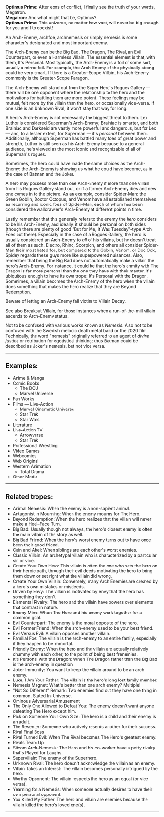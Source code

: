 **Optimus Prime:** After eons of conflict, I finally see the truth of your words, Megatron.  
**Megatron:** And what might that be, Optimus?  
**Optimus Prime:** This universe, no matter how vast, will never be big enough for you and I to coexist!

An Arch-Enemy, archfoe, archnemesis or simply nemesis is some character's designated and most important enemy.

The Arch-Enemy can be the Big Bad, The Dragon, The Rival, an Evil Counterpart, or even a Harmless Villain. The essential element is that, with them, It's Personal. Most typically, the Arch-Enemy is a foil of some sort, usually a mirror foil. For example, the Arch-Enemy of the physically strong could be very smart. If there is a Greater-Scope Villain, his Arch-Enemy commonly is the Greater-Scope Paragon.

The Arch-Enemy will stand out from the Super Hero's Rogues Gallery — there will be one opponent where the relationship to the hero and the motivations for battling them are more potent. These feelings may be mutual, felt more by the villain than the hero, or occasionally vice-versa. If one side is an Unknown Rival, it won't stay that way for long.

A hero's Arch-Enemy is not necessarily the biggest threat to them. Lex Luthor is considered Superman's Arch-Enemy; Brainiac is smarter, and both Brainiac and Darkseid are vastly more powerful and dangerous, but for Lex — and, to a lesser extent, for Superman — it's _personal_ between them. Additionally, although Superman has battled many foes of great power and strength, Luthor is still seen as his Arch-Enemy because to a general audience, he's viewed as the most iconic and recognizable of all of Superman's rogues.

Sometimes, the hero could have made the same choices as the Arch-Enemy: the Arch-Enemy is showing us what he could have become, as in the case of Batman and the Joker.

A hero may possess more than one Arch-Enemy if more than one villain from his Rogues Gallery stand out, or if a former Arch-Enemy dies and new one comes in to the picture. As an example, consider Spider-Man: the Green Goblin, Doctor Octopus, and Venom have all established themselves as recurring and iconic foes of Spider-Man, each of whom has been considered the wallcrawler's Arch-Enemy at different points in time.

Lastly, remember that this generally refers to the enemy the _hero_ considers to be his Arch-Enemy, and ideally, it should be personal on both sides (though there are plenty of good "But for Me, It Was Tuesday"-type Arch Foes out there). Especially in the case of a Rogues Gallery, the hero is usually considered an Arch-Enemy to _all_ of his villains, but he doesn't treat all of them as such. Electro, Rhino, Scorpion, and others all consider Spider-Man their most hated foe, but compared to the Goblin, Venom, or Doc Ock, Spidey regards these guys more like superpowered nuisances. Also, remember that being the Big Bad does not automatically make a villain the hero's Arch-Enemy. For instance, it could be that the hero's enmity with The Dragon is far more personal than the one they have with their master. It's ubiquitous enough to have its own trope: It's Personal with the Dragon. Sometimes, a villain becomes the Arch-Enemy of the hero when the villain does something that makes the hero realize that they are Beyond Redemption.

Beware of letting an Arch-Enemy fall victim to Villain Decay.

See also Breakout Villain, for those instances when a run-of-the-mill villain ascends to Arch-Enemy status.

Not to be confused with various works known as _Nemesis_. Also not to be confused with the Swedish melodic death metal band or the 2020 film. Technically, the word "nemesis" originally referred to an agent of _divine justice_ or retribution for egotistical thinking; thus Batman could be described as Joker's nemesis, but not vice versa.

___

## Examples:

-   Anime & Manga
-   Comic Books
    -   The DCU
    -   Marvel Universe
-   Fan Works
-   Films — Live-Action
    -   Marvel Cinematic Universe
    -   Star Trek
    -   Star Wars
-   Literature
-   Live-Action TV
    -   Arrowverse
    -   Star Trek
-   Professional Wrestling
-   Video Games
-   Webcomics
-   Web Original
-   Western Animation
    -   Total Drama
-   Other Media

___

## Related tropes:

-   Animal Nemesis: When the enemy is a non-sapient animal.
-   Antagonist in Mourning: When the enemy mourns for The Hero.
-   Beyond Redemption: When the hero realizes that the villain will never make a Heel–Face Turn.
-   Big Bad: Usually though not always, the hero's closest enemy is often the main villain of the story as well.
-   Big Bad Friend: When the hero's worst enemy turns out to have once been their good friend.
-   Cain and Abel: When siblings are each other's worst enemies.
-   Classic Villain: An archetypal villain who is characterized by a particular sin or vice.
-   Create Your Own Hero: This villain is often the one who sets the hero on their heroic path, through their evil deeds motivating the hero to bring them down or set right what the villain did wrong.
-   Create Your Own Villain: Conversely, many Arch Enemies are created by a hero's own mistakes or misdeeds.
-   Driven by Envy: The villain is motivated by envy that the hero has something they don't.
-   Elemental Rivalry: The hero and the villain have powers over elements that contrast in nature.
-   Enemy Mine: When The Hero and his enemy work together for a common goal.
-   Evil Counterpart: The enemy is the moral opposite of the hero.
-   Evil Former Friend: When the arch-enemy used to be your best friend.
-   Evil Versus Evil: A villain opposes another villain.
-   Familial Foe: The villain is the arch-enemy to an entire family, especially if they happen to be immortal.
-   Friendly Enemy: When the hero and the villain are actually relatively chummy with each other, to the point of being best frenemies.
-   It's Personal with the Dragon: When The Dragon rather than the Big Bad is the arch-enemy in question.
-   Joker Immunity: You want to keep the villain around to be an arch enemy.
-   Luke, I Am Your Father: The villain is the hero's long lost family member.
-   Nemesis Magnet: What's better than one arch enemy? Multiple!
-   "Not So Different" Remark: Two enemies find out they have one thing in common. Stated In-Universe.
-   Ominous Adversarial Amusement
-   The Only One Allowed to Defeat You: The enemy doesn't want anyone defeating The Hero except him.
-   Pick on Someone Your Own Size: The hero is a child and their enemy is an adult.
-   The Resenter: Someone who actively resents another for their success.
-   Rival Final Boss
-   Rival Turned Evil: When The Rival becomes The Hero's greatest enemy.
-   Rivals Team Up
-   Sitcom Arch-Nemesis: The Hero and his co-worker have a petty rivalry that's Played for Laughs.
-   Supervillain: The enemy of the Superhero.
-   Unknown Rival: The hero doesn't acknowledge the villain as an enemy.
-   Villain Takes an Interest: The villain becomes personally intrigued by the hero.
-   Worthy Opponent: The villain respects the hero as an equal (or vice versa).
-   Yearning for a Nemesis: When someone actually desires to have their own personal opponent.
-   You Killed My Father: The hero and villain are enemies because the villain killed the hero's loved one(s).

___